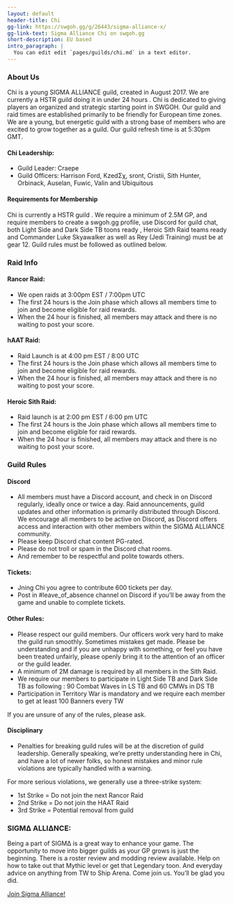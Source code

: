 ```yaml
---
layout: default
header-title: Chi
gg-link: https://swgoh.gg/g/26443/sigma-alliance-x/
gg-link-text: Sigma Alliance Chi on swgoh.gg
short-description: EU based
intro_paragraph: |
  You can edit edit `pages/guilds/chi.md` in a text editor.
---
```


### About Us

Chi is a young SIGMA ALLIANCE guild, created in August 2017. We are currently a HSTR guild doing it in under 24 hours . Chi is dedicated to giving players an organized and strategic starting point in SWGOH. Our guild and raid times are established primarily to be friendly for European time zones. We are a young, but energetic guild with a strong base of members who are excited to grow together as a guild.
Our guild refresh time is at 5:30pm GMT.

#### Chi Leadership:

* Guild Leader: Craepe
* Guild Officers: Harrison Ford, KzedΣχ, sront, Cristii, Sith Hunter, Orbinack, Auselan, Fuwic, Valin and Ubiquitous

#### Requirements for Membership

Chi is currently a HSTR guild . We require a minimum of 2.5M GP, and require members to create a swgoh.gg profile, use Discord for guild chat, both Light Side and Dark Side TB toons ready , Heroic Sith Raid teams ready and Commander Luke Skyawalker as well as Rey (Jedi Training) must be at gear 12.  Guild rules must be followed as outlined below.


### Raid Info

#### Rancor Raid:

* We open raids at 3:00pm EST / 7:00pm UTC
* The first 24 hours is the Join phase which allows all members time to join and become eligible for raid rewards.
* When the 24 hour is finished, all members may attack and there is no waiting to post your score.

#### hAAT Raid:

* Raid Launch is at 4:00 pm EST / 8:00 UTC
* The first 24 hours is the Join phase which allows all members time to join and become eligible for raid rewards.
* When the 24 hour is finished, all members may attack and there is no waiting to post your score.

#### Heroic Sith Raid:

* Raid launch is at 2:00 pm EST / 6:00 pm UTC
* The first 24 hours is the Join phase which allows all members time to join and become eligible for raid rewards.
* When the 24 hour is finished, all members may attack and there is no waiting to post your score.

### Guild Rules

#### Discord

* All members must have a Discord account, and check in on Discord regularly, ideally once or twice a day. Raid announcements, guild updates and other information is primarily distributed through Discord. We encourage all members to be active on Discord, as Discord offers access and interaction with other members within the SIGMΔ ALLIANCE community.
* Please keep Discord chat content PG-rated.
* Please do not troll or spam in the Discord chat rooms.
* And remember to be respectful and polite towards others.

#### Tickets:

* Jning Chi you agree to contribute 600 tickets per day.
* Post in #leave_of_absence channel on Discord if you’ll be away from the game and unable to complete tickets.

#### Other Rules:

* Please respect our guild members. Our officers work very hard to make the guild run smoothly. Sometimes mistakes get made. Please be understanding and if you are unhappy with something, or feel you have been treated unfairly, please openly bring it to the attention of an officer or the guild leader.
* A minimum of 2M damage is required by all members in the Sith Raid.
* We require our members to participate in Light Side TB and Dark Side TB as following : 90 Combat Waves in LS TB and 60 CMWs in DS TB
* Participation in Territory War is mandatory and we require each member to get at least 100 Banners every TW

If you are unsure of any of the rules, please ask.


#### Disciplinary

* Penalties for breaking guild rules will be at the discretion of guild leadership. Generally speaking, we’re pretty understanding here in Chi, and have a lot of newer folks, so honest mistakes and minor rule violations are typically handled with a warning.

For more serious violations, we generally use a three-strike system:

* 1st Strike = Do not join the next Rancor Raid
* 2nd Strike = Do not join the HAAT Raid
* 3rd Strike = Potential removal from guild


### SIGMΔ ALLIΔNCE:

Being a part of SIGMΔ is a great way to enhance your game. The opportunity to move into bigger guilds as your GP grows is just the beginning. There is a roster review and modding review available. Help on how to take out that Mythic level or get that Legendary toon. And everyday advice on anything from TW to Ship Arena. Come join us. You’ll be glad you did.




[Join Sigma Alliance!](https://discord.gg/V33Kfaj)

